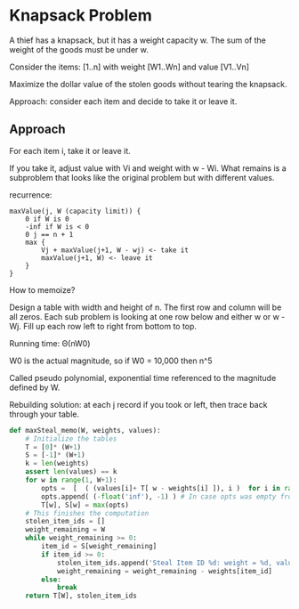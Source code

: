 # Knapsack Problem

A thief has a knapsack, but it has a weight capacity w. The sum of the weight of
the goods must be under w.

Consider the items: [1..n] with weight [W1..Wn] and value [V1..Vn]

Maximize the dollar value of the stolen goods without tearing the knapsack.

Approach: consider each item and decide to take it or leave it.

## Approach

For each item i, take it or leave it.

If you take it, adjust value with Vi and weight with w - Wi. What remains is a
subproblem that looks like the original problem but with different values.

recurrence:

```
maxValue(j, W (capacity limit)) {
    0 if W is 0
    -inf if W is < 0
    0 j == n + 1
    max {
        Vj + maxValue(j+1, W - wj) <- take it
        maxValue(j+1, W) <- leave it
    }
}
```

How to memoize?

Design a table with width and height of n. The first row and column will be all
zeros. Each sub problem is looking at one row below and either w or w - Wj. Fill
up each row left to right from bottom to top.

Running time: Θ(nW0)

W0 is the actual magnitude, so if W0 = 10,000 then n^5

Called pseudo polynomial, exponential time referenced to the magnitude defined
by W.

Rebuilding solution: at each j record if you took or left, then trace back
through your table.

```python
def maxSteal_memo(W, weights, values):
    # Initialize the tables
    T = [0]* (W+1)
    S = [-1]* (W+1)
    k = len(weights)
    assert len(values) == k
    for w in range(1, W+1):
        opts =  [  ( (values[i]+ T[ w - weights[i] ]), i )  for i in range(k) if w - weights[i] >= 0 ]
        opts.append( (-float('inf'), -1) ) # In case opts was empty from the previous step.
        T[w], S[w] = max(opts)
    # This finishes the computation
    stolen_item_ids = []
    weight_remaining = W
    while weight_remaining >= 0:
        item_id = S[weight_remaining]
        if item_id >= 0:
            stolen_item_ids.append('Steal Item ID %d: weight = %d, value = %f' % (item_id, weights[item_id], values[item_id]) )
            weight_remaining = weight_remaining - weights[item_id]
        else:
            break
    return T[W], stolen_item_ids
```
